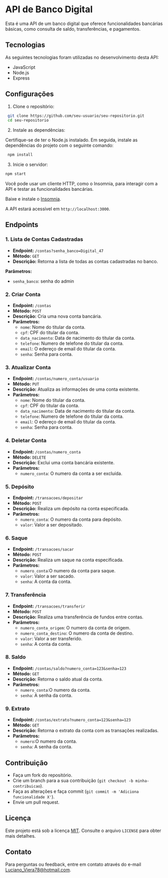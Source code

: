 

# API de Banco Digital

Esta é uma API de um banco digital que oferece funcionalidades bancárias básicas, como consulta de saldo, transferências, e pagamentos.


## Tecnologias

As seguintes tecnologias foram utilizadas no desenvolvimento desta API:
- JavaScript
- Node.js
- Express


## Configurações

1. Clone o repositório:

  ```bash
   git clone https://github.com/seu-usuario/seu-repositorio.git
   cd seu-repositorio
   ```
2. Instale as dependências:

Certifique-se de ter o Node.js instalado. Em seguida, instale as dependências do projeto com o seguinte comando:

```bash
 npm install
```

3. Inicie o servidor:
```bash
npm start
```
Você pode usar um cliente HTTP, como o Insomnia, para interagir com a API e testar as funcionalidades bancárias.

Baixe e instale o [Insomnia](https://insomnia.rest/).


A API estará acessível em `http://localhost:3000`.

## Endpoints

### 1. Lista de Contas Cadastradas
- **Endpoint:** `/contas?senha_banco=Digital_47`
- **Método:** `GET`
- **Descrição:** Retorna a lista de todas as contas cadastradas no banco.

**Parâmetros:** 
  - `senha_banco`: senha do admin



### 2. Criar Conta
- **Endpoint:** `/contas`
- **Método:** `POST`
- **Descrição:** Cria uma nova conta bancária.
- **Parâmetros:**
  - `nome`: Nome do titular da conta. 
  - `cpf`: CPF do titular da conta.
  - `data_nacimento`: Data de nacimento do titular da conta.
  - `telefone`: Numero de telefone do titular da conta.
  - `email`: O edereço de email do titular da conta.
  - `senha`: Senha para conta.

 

### 3. Atualizar Conta
- **Endpoint:** `/contas/numero_conta/usuario`
- **Método:** `PUT`
- **Descrição:** Atualiza as informações de uma conta existente.
- **Parâmetros:**
  - `nome`: Nome do titular da conta. 
  - `cpf`: CPF do titular da conta.
  - `data_nacimento`: Data de nacimento do titular da conta.
  - `telefone`: Numero de telefone do titular da conta.
  - `email`: O edereço de email do titular da conta.
  - `senha`: Senha para conta.


### 4. Deletar Conta
- **Endpoint:** `/contas/numero_conta`
- **Método:** `DELETE`
- **Descrição:** Exclui uma conta bancária existente.
- **Parâmetros:**
  - `numero_conta`: O numero da conta a ser excluída.

 


### 5. Depósito
- **Endpoint:** `/transacoes/depositar`
- **Método:** `POST`
- **Descrição:** Realiza um depósito na conta especificada.
- **Parâmetros:**
  - `numero_conta`: O numero da conta para depósito.
  - `valor`: Valor a ser depositado.



### 6. Saque
- **Endpoint:** `/transacoes/sacar`
- **Método:** `POST`
- **Descrição:** Realiza um saque na conta especificada.
- **Parâmetros:**
  - `numero_conta`:O numero da conta para saque.
  - `valor`: Valor a ser sacado.
   - `senha`: A conta da conta.



### 7. Transferência
- **Endpoint:** `/transacoes/transferir`
- **Método:** `POST`
- **Descrição:** Realiza uma transferência de fundos entre contas.
- **Parâmetros:**
  - `numero_conta_origem`: O numero da conta de origem.
  - `numero_conta_destino`: O numero da conta de destino.
  - `valor`: Valor a ser transferido.
  - `senha`: A conta da conta.



### 8. Saldo
- **Endpoint:** `/contas/saldo?numero_conta=123&senha=123`
- **Método:** `GET`
- **Descrição:** Retorna o saldo atual da conta.
- **Parâmetros:**
  - `numero_conta`:O numero da conta.
  - `senha`: A senha da conta.



### 9. Extrato
- **Endpoint:** `/contas/extrato?numero_conta=123&senha=123`
- **Método:** `GET`
- **Descrição:** Retorna o extrato da conta com as transações realizadas.
- **Parâmetros:**
  - `numero`:O numero da conta.
  - `senha`: A senha da conta.


## Contribuição

- Faça um fork do repositório.
- Crie um branch para a sua contribuição (`git checkout -b minha-contribuicao`).
- Faça as alterações e faça commit (`git commit -m 'Adiciona funcionalidade X'`).
- Envie um pull request.

## Licença

Este projeto está sob a licença [MIT](https://github.com/Lucius78/Banco_Digital_API/blob/master/LICENSE). Consulte o arquivo `LICENSE` para obter mais detalhes.

## Contato

Para perguntas ou feedback, entre em contato através do e-mail [Luciano_Viera78@hotmail.com](Luciano_Viera78@hotmail.com).



